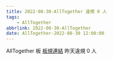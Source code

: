 ```yaml
---
title: 2022-08-30-AllTogether 違規 0 人
tags:
    - AllTogether
abbrlink: 2022-08-30-AllTogether
date: AllTogether-2022-08-30 12:00:00
---
```

AllTogether 板 [板規連結](https://www.ptt.cc/bbs/AllTogether/M.1643211430.A.5FB.html)
昨天違規 0 人
